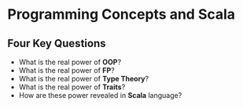 # Programming Concepts and Scala

## Four Key Questions
- What is the real power of **OOP**?
- What is the real power of **FP**?
- What is the real power of **Type Theory**?
- What is the real power of **Traits**?
- How are these power revealed in **Scala** language?
